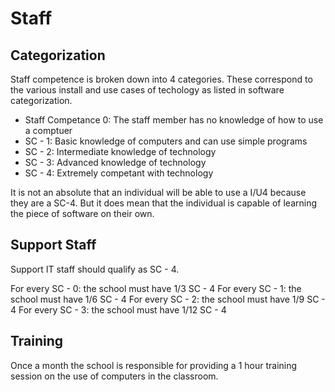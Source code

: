 # Staff

## Categorization

Staff competence is broken down into 4 categories. These correspond to the various install and use cases of techology as listed in software categorization.

* Staff Competance 0: The staff member has no knowledge of how to use a comptuer
* SC - 1: Basic knowledge of computers and can use simple programs
* SC - 2: Intermediate knowledge of technology
* SC - 3: Advanced knowledge of technology
* SC - 4: Extremely competant with technology

It is not an absolute that an individual will be able to use a I/U4 because they are a SC-4. But it does mean that the individual is capable of learning the piece of software on their own.

## Support Staff

Support IT staff should qualify as SC - 4.

For every SC - 0: the school must have 1/3 SC - 4
For every SC - 1: the school must have 1/6 SC - 4
For every SC - 2: the school must have 1/9 SC - 4
For every SC - 3: the school must have 1/12 SC - 4

## Training

Once a month the school is responsible for providing a 1 hour training session on the use of computers in the classroom.
